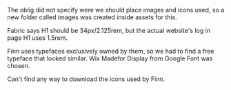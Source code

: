 The oblig did not specify were we should place images and icons used, so a new folder called images was created inside assets for this.

Fabric says H1 should be 34px/2.125rem, but the actual website's log in page H1 uses 1.5rem.

Finn uses typefaces exclusively owned by them, so we had to find a free typeface that looked similar. Wix Madefor Display from Google Font was chosen.

Can't find any way to download the icons used by Finn.
